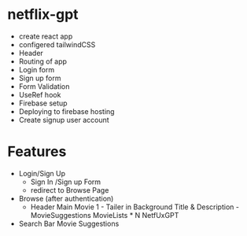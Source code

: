 # netflix-gpt

- create react app
- configered tailwindCSS
- Header
- Routing of app
- Login form
- Sign up form
- Form Validation
- UseRef hook
- Firebase setup
- Deploying  to firebase hosting
- Create signup user account

# Features

-  Login/Sign Up
     - Sign In /Sign up Form
     - redirect to Browse Page
- Browse (after authentication)
     - Header
       Main Movie
1
           - Tailer in Background
             Title & Description
           - MovieSuggestions 
                MovieLists * N
NetfUxGPT
- Search Bar
Movie Suggestions
